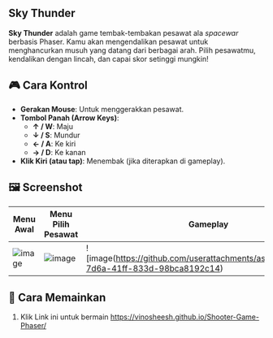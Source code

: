 ## Sky Thunder

**Sky Thunder** adalah game tembak-tembakan pesawat ala *spacewar* berbasis Phaser. Kamu akan mengendalikan pesawat untuk menghancurkan musuh yang datang dari berbagai arah. Pilih pesawatmu, kendalikan dengan lincah, dan capai skor setinggi mungkin!

## 🎮 Cara Kontrol
- **Gerakan Mouse**: Untuk menggerakkan pesawat.
- **Tombol Panah (Arrow Keys)**: 
  - **↑ / W**: Maju
  - **↓ / S**: Mundur
  - **← / A**: Ke kiri
  - **→ / D**: Ke kanan
- **Klik Kiri (atau tap)**: Menembak (jika diterapkan di gameplay).

## 🖼️ Screenshot

| Menu Awal | Menu Pilih Pesawat | Gameplay | Menu Game Over |
|-----------|--------------------|----------|-----------------|
| ![image](https://github.com/user-attachments/assets/25358f80-a503-454b-a0ab-37dee4c764c7)| ![image](https://github.com/user-attachments/assets/2ddb446e-5576-410e-8d15-07e75c551e63)|![image(https://github.com/userattachments/assets/a4635084-7d6a-41ff-833d-98bca8192c14)| ![image](https://github.com/user-attachments/assets/dadd6b4c-e20f-4ce3-ac30-79358cf9e6f0)|


## 🚀 Cara Memainkan
1. Klik Link ini untuk bermain
   https://vinosheesh.github.io/Shooter-Game-Phaser/
